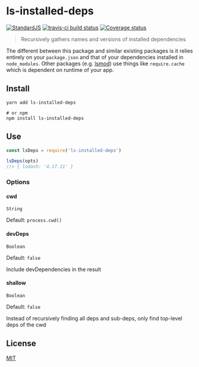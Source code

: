 # ls-installed-deps

[![StandardJS](https://img.shields.io/badge/code_style-standard-brightgreen.svg)](https://standardjs.com)
[![travis-ci build status](https://api.travis-ci.org/chrisdothtml/ls-installed-deps.svg?branch=master)](https://travis-ci.org/chrisdothtml/ls-installed-deps)
[![Coverage status](https://coveralls.io/repos/github/chrisdothtml/ls-installed-deps/badge.svg)](https://coveralls.io/github/chrisdothtml/ls-installed-deps)

> Recursively gathers names and versions of installed dependencies

The different between this package and similar existing packages is it relies entirely on your `package.json` and that of your dependencies installed in `node_modules`. Other packages (e.g. [lsmod](https://www.npmjs.com/package/lsmod)) use things like `require.cache` which is dependent on runtime of your app.

## Install

```shell
yarn add ls-installed-deps

# or npm
npm install ls-installed-deps
```

## Use

```javascript
const lsDeps = require('ls-installed-deps')

lsDeps(opts)
//> { lodash: '4.17.11' }
```

### Options

#### cwd

`String`

Default: `process.cwd()`

#### devDeps

`Boolean`

Default: `false`

Include devDependencies in the result

#### shallow

`Boolean`

Default: `false`

Instead of recursively finding all deps and sub-deps, only find top-level deps of the cwd

## License

[MIT](LICENSE)

